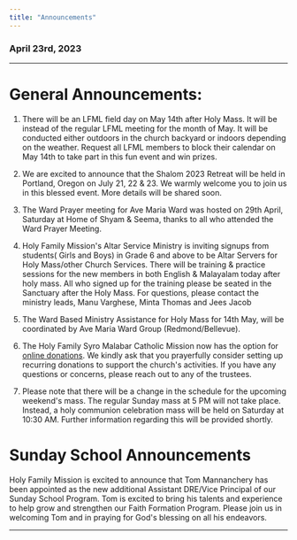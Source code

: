 ```yaml
---
title: "Announcements"
---
```


### April 23rd, 2023
---

# General Announcements:

1. There will be an LFML field day on May 14th after Holy Mass. It will be instead of the regular LFML meeting for the month of May. It will be conducted either outdoors in the church backyard or indoors depending on the weather. Request all LFML members to block their calendar on May 14th to take part in this fun event and win prizes.
2. We are excited to announce that the Shalom 2023 Retreat will be held in Portland, Oregon on July 21, 22 & 23. We warmly welcome you to join us in this blessed event. More details will be shared soon.
3. The Ward Prayer meeting for Ave Maria Ward was hosted on 29th April, Saturday at Home of Shyam & Seema, thanks to all who attended the Ward Prayer Meeting.
4. Holy Family Mission's Altar Service Ministry is inviting signups from students( Girls and Boys) in Grade 6 and above to be Altar Servers for Holy Mass/other Church Services. There will be training & practice sessions for the new members in both English & Malayalam today after holy mass. All who signed up for the training please be seated in the Sanctuary after the Holy Mass.
  For questions, please contact the ministry leads, Manu Varghese, Minta Thomas and Jees Jacob
 
5. The Ward Based Ministry Assistance for Holy Mass for 14th May, will be coordinated by Ave Maria Ward Group (Redmond/Bellevue).
6. The Holy Family Syro Malabar Catholic Mission now has the option for <a target="_blank" href="https://holyfamilyseattle.org/donation/">online donations</a>. We kindly ask that you prayerfully consider setting up recurring donations to support the church's activities. If you have any questions or concerns, please reach out to any of the trustees.
	
3. Please note that there will be a change in the schedule for the upcoming weekend's mass. The regular Sunday mass at 5 PM will not take place. Instead, a holy communion celebration mass will be held on Saturday at 10:30 AM. Further information regarding this will be provided shortly.

# Sunday School Announcements

Holy Family Mission is excited to announce that Tom Mannanchery has been appointed as the new additional Assistant DRE/Vice Principal of our Sunday School Program. Tom is excited to bring his talents and experience to help grow and strengthen our Faith Formation Program. Please join us in welcoming Tom and in praying for God's blessing on all his endeavors.

---
